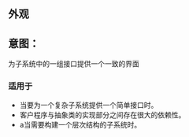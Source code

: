 ## 外观
## 意图：
为子系统中的一组接口提供一个一致的界面


### 适用于

* 当要为一个复杂子系统提供一个简单接口时。
* 客户程序与抽象类的实现部分之间存在很大的依赖性。
* a当需要构建一个层次结构的子系统时。
